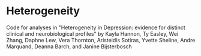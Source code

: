 # Heterogeneity
Code for analyses in "Heterogeneity in Depression: evidence for distinct clinical and neurobiological profiles" by Kayla Hannon, 
Ty Easley, Wei Zhang, Daphne Lew, Vera Thornton, Aristeidis Sotiras, Yvette Sheline, Andre Marquand, Deanna Barch, and Janine Bijsterbosch

